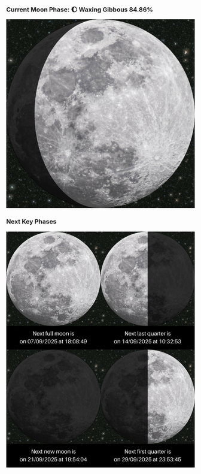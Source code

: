 ### Current Moon Phase: 🌔 Waxing Gibbous 84.86%
![Moon Phase](moonphase.png)
### Next Key Phases
![Gallery](gallery.png)